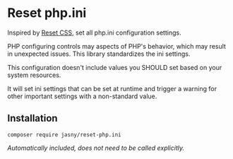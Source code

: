 # Reset php.ini

Inspired by [Reset CSS](https://meyerweb.com/eric/tools/css/reset/), set
all php.ini configuration settings.

PHP configuring controls may aspects of PHP's behavior, which may result in
unexpected issues. This library standardizes the ini settings.

This configuration doesn't include values you SHOULD set based on your
system resources.

It will set ini settings that can be set at runtime and trigger a warning
for other important settings with a non-standard value.

## Installation

    composer require jasny/reset-php.ini

_Automatically included, does not need to be called explicitly._

